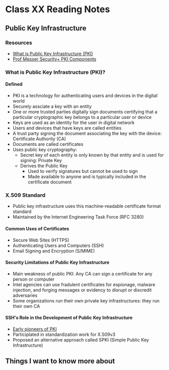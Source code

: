 # Class XX Reading Notes

## Public Key Infrastructure

### Resources

- [What is Public Key Infrastructure (PKI)](https://www.ssh.com/pki/)
- [Prof Messer Security+ PKI Components](https://www.youtube.com/watch?v=3yuad7_bszE)

### What is Public Key Infrastructure (PKI)?

#### Defined

- PKI is a technology for authenticating users and devices in the digital world
- Securely assciate a key with an entity
- One or more trusted parties digitally sign documents certifying that a particular cryptographic key belongs to a particular user or device
- Keys are used as an identity for the user in digital network
- Users and devices that have keys are called entities
- A trust party signing the document associating the key with the device: Certificate Authority (CA)
- Documents are called certificates
- Uses public key cryptography:
  - Secret key of each entity is only known by that entity and is used for signing: Private Key
  - Derives the Public Key
    - Used to verify signatures but cannot be used to sign
    - Made available to anyone and is typically included in the certificate document

### X.509 Standard

- Public key infrastructure uses this machine-readable certificate format standard
- Maintained by the Internet Engineering Task Force (RFC 3280)

#### Common Uses of Certificates

- Secure Web Sites (HTTPS)
- Authenticating Users and Computers (SSH)
- Email Signing and Encryption (S/MIME)

#### Security Limitations of Public Key Infrastructure

- Main weakness of public PKI: Any CA can sign a certificate for any person or computer
- Intel agencies can use fradulent certificates for espionage, malware injection, and forging messages or evidency to disrupt or discredit adversaries
- Some organizations run their own private key infrastructures: they run their own CA

#### SSH's Role in the Development of Public Key Infrastructure

- [Early pioneers of PKI](https://www.ssh.com/pki/legacy/)
- Participlated in standardization work for X.509v3
- Proposed an alternative approach called SPKI (Simple Public Key Infrastructure)

## Things I want to know more about
